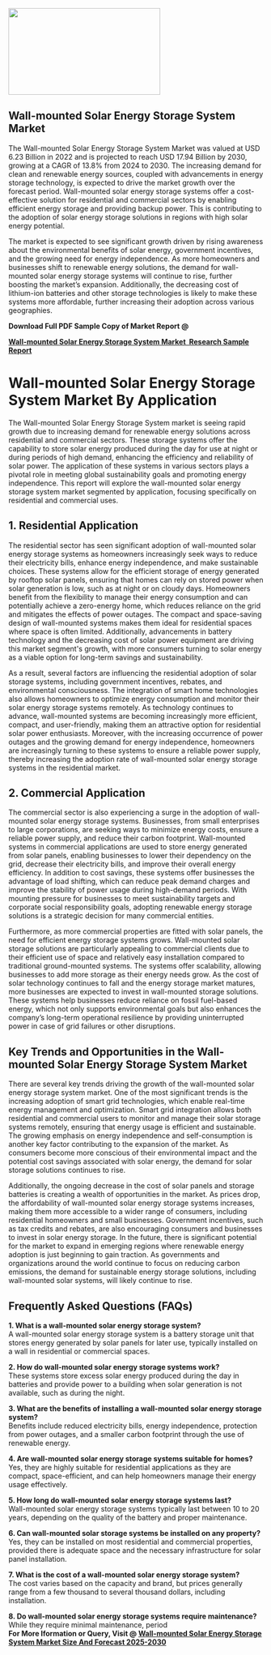 <p><img class="alignnone size-medium wp-image-20088" src="https://ffe5etoiles.com/wp-content/uploads/2024/12/MST1-300x171.png" alt="" width="300" height="171" /></p><p> <h2>Wall-mounted Solar Energy Storage System Market </h2><p>The Wall-mounted Solar Energy Storage System Market was valued at USD 6.23 Billion in 2022 and is projected to reach USD 17.94 Billion by 2030, growing at a CAGR of 13.8% from 2024 to 2030. The increasing demand for clean and renewable energy sources, coupled with advancements in energy storage technology, is expected to drive the market growth over the forecast period. Wall-mounted solar energy storage systems offer a cost-effective solution for residential and commercial sectors by enabling efficient energy storage and providing backup power. This is contributing to the adoption of solar energy storage solutions in regions with high solar energy potential.</p><p>The market is expected to see significant growth driven by rising awareness about the environmental benefits of solar energy, government incentives, and the growing need for energy independence. As more homeowners and businesses shift to renewable energy solutions, the demand for wall-mounted solar energy storage systems will continue to rise, further boosting the market’s expansion. Additionally, the decreasing cost of lithium-ion batteries and other storage technologies is likely to make these systems more affordable, further increasing their adoption across various geographies.</p></p><p><strong>Download Full PDF Sample Copy of Market Report @</strong></p><p><strong><a href="https://www.verifiedmarketreports.com/download-sample/?rid=226438&utm_source=Sites-google&utm_medium=265" target="_blank">Wall-mounted Solar Energy Storage System Market &nbsp;Research Sample Report</a></strong></p><p><h1>Wall-mounted Solar Energy Storage System Market By Application</h1> <p>The Wall-mounted Solar Energy Storage System market is seeing rapid growth due to increasing demand for renewable energy solutions across residential and commercial sectors. These storage systems offer the capability to store solar energy produced during the day for use at night or during periods of high demand, enhancing the efficiency and reliability of solar power. The application of these systems in various sectors plays a pivotal role in meeting global sustainability goals and promoting energy independence. This report will explore the wall-mounted solar energy storage system market segmented by application, focusing specifically on residential and commercial uses.</p> <h2>1. Residential Application</h2> <p>The residential sector has seen significant adoption of wall-mounted solar energy storage systems as homeowners increasingly seek ways to reduce their electricity bills, enhance energy independence, and make sustainable choices. These systems allow for the efficient storage of energy generated by rooftop solar panels, ensuring that homes can rely on stored power when solar generation is low, such as at night or on cloudy days. Homeowners benefit from the flexibility to manage their energy consumption and can potentially achieve a zero-energy home, which reduces reliance on the grid and mitigates the effects of power outages. The compact and space-saving design of wall-mounted systems makes them ideal for residential spaces where space is often limited. Additionally, advancements in battery technology and the decreasing cost of solar power equipment are driving this market segment's growth, with more consumers turning to solar energy as a viable option for long-term savings and sustainability.</p> <p>As a result, several factors are influencing the residential adoption of solar storage systems, including government incentives, rebates, and environmental consciousness. The integration of smart home technologies also allows homeowners to optimize energy consumption and monitor their solar energy storage systems remotely. As technology continues to advance, wall-mounted systems are becoming increasingly more efficient, compact, and user-friendly, making them an attractive option for residential solar power enthusiasts. Moreover, with the increasing occurrence of power outages and the growing demand for energy independence, homeowners are increasingly turning to these systems to ensure a reliable power supply, thereby increasing the adoption rate of wall-mounted solar energy storage systems in the residential market.</p> <h2>2. Commercial Application</h2> <p>The commercial sector is also experiencing a surge in the adoption of wall-mounted solar energy storage systems. Businesses, from small enterprises to large corporations, are seeking ways to minimize energy costs, ensure a reliable power supply, and reduce their carbon footprint. Wall-mounted systems in commercial applications are used to store energy generated from solar panels, enabling businesses to lower their dependency on the grid, decrease their electricity bills, and improve their overall energy efficiency. In addition to cost savings, these systems offer businesses the advantage of load shifting, which can reduce peak demand charges and improve the stability of power usage during high-demand periods. With mounting pressure for businesses to meet sustainability targets and corporate social responsibility goals, adopting renewable energy storage solutions is a strategic decision for many commercial entities.</p> <p>Furthermore, as more commercial properties are fitted with solar panels, the need for efficient energy storage systems grows. Wall-mounted solar storage solutions are particularly appealing to commercial clients due to their efficient use of space and relatively easy installation compared to traditional ground-mounted systems. The systems offer scalability, allowing businesses to add more storage as their energy needs grow. As the cost of solar technology continues to fall and the energy storage market matures, more businesses are expected to invest in wall-mounted storage solutions. These systems help businesses reduce reliance on fossil fuel-based energy, which not only supports environmental goals but also enhances the company’s long-term operational resilience by providing uninterrupted power in case of grid failures or other disruptions.</p> <h2>Key Trends and Opportunities in the Wall-mounted Solar Energy Storage System Market</h2> <p>There are several key trends driving the growth of the wall-mounted solar energy storage system market. One of the most significant trends is the increasing adoption of smart grid technologies, which enable real-time energy management and optimization. Smart grid integration allows both residential and commercial users to monitor and manage their solar storage systems remotely, ensuring that energy usage is efficient and sustainable. The growing emphasis on energy independence and self-consumption is another key factor contributing to the expansion of the market. As consumers become more conscious of their environmental impact and the potential cost savings associated with solar energy, the demand for solar storage solutions continues to rise.</p> <p>Additionally, the ongoing decrease in the cost of solar panels and storage batteries is creating a wealth of opportunities in the market. As prices drop, the affordability of wall-mounted solar energy storage systems increases, making them more accessible to a wider range of consumers, including residential homeowners and small businesses. Government incentives, such as tax credits and rebates, are also encouraging consumers and businesses to invest in solar energy storage. In the future, there is significant potential for the market to expand in emerging regions where renewable energy adoption is just beginning to gain traction. As governments and organizations around the world continue to focus on reducing carbon emissions, the demand for sustainable energy storage solutions, including wall-mounted solar systems, will likely continue to rise.</p> <h2>Frequently Asked Questions (FAQs)</h2> <p><strong>1. What is a wall-mounted solar energy storage system?</strong><br> A wall-mounted solar energy storage system is a battery storage unit that stores energy generated by solar panels for later use, typically installed on a wall in residential or commercial spaces.</p> <p><strong>2. How do wall-mounted solar energy storage systems work?</strong><br> These systems store excess solar energy produced during the day in batteries and provide power to a building when solar generation is not available, such as during the night.</p> <p><strong>3. What are the benefits of installing a wall-mounted solar energy storage system?</strong><br> Benefits include reduced electricity bills, energy independence, protection from power outages, and a smaller carbon footprint through the use of renewable energy.</p> <p><strong>4. Are wall-mounted solar energy storage systems suitable for homes?</strong><br> Yes, they are highly suitable for residential applications as they are compact, space-efficient, and can help homeowners manage their energy usage effectively.</p> <p><strong>5. How long do wall-mounted solar energy storage systems last?</strong><br> Wall-mounted solar energy storage systems typically last between 10 to 20 years, depending on the quality of the battery and proper maintenance.</p> <p><strong>6. Can wall-mounted solar storage systems be installed on any property?</strong><br> Yes, they can be installed on most residential and commercial properties, provided there is adequate space and the necessary infrastructure for solar panel installation.</p> <p><strong>7. What is the cost of a wall-mounted solar energy storage system?</strong><br> The cost varies based on the capacity and brand, but prices generally range from a few thousand to several thousand dollars, including installation.</p> <p><strong>8. Do wall-mounted solar energy storage systems require maintenance?</strong><br> While they require minimal maintenance, period<strong><br />For More Iformation or Query, Visit @ <a href="https://www.verifiedmarketreports.com/product/wall-mounted-solar-energy-storage-system-market/" target="_blank">Wall-mounted Solar Energy Storage System Market Size And Forecast 2025-2030</a></strong></p>
